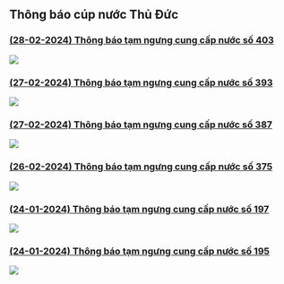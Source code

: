 ## Thông báo cúp nước Thủ Đức

### [(28-02-2024) Thông báo tạm ngưng cung cấp nước số 403](https://www.capnuocthuduc.vn/images/2024/240227-tb_tam_ngung_cung_cap_nuoc_c_i_t_o_ng_21_thanh_my_loi_-_signed_3_.pdf)

![](images/news_0_0.png)

### [(27-02-2024) Thông báo tạm ngưng cung cấp nước số 393](https://www.capnuocthuduc.vn/images/2024/240226-tb_tam_ngung_cung_cap_nuoc_cttnhh_nam_rach_chiec_-_signed_3_.pdf)

![](images/news_1_0.png)

### [(27-02-2024) Thông báo tạm ngưng cung cấp nước số 387](https://www.capnuocthuduc.vn/images/2024/240226-tb_tam_ngung_cung_cap_nuoc_36_mai_ch_th_p._an_ph_-_signed_3_.pdf)

![](images/news_2_0.png)

### [(26-02-2024) Thông báo tạm ngưng cung cấp nước số 375](https://www.capnuocthuduc.vn/images/2024/240222-tb_tam_ngung_cung_cap_nuoc_dh_50_th_ch_m_t_th_thanh_my_loi_-_signed_3_.pdf)

![](images/news_3_0.png)

### [(24-01-2024) Thông báo tạm ngưng cung cấp nước số 197](https://www.capnuocthuduc.vn/images/2024/th_ng_b_o_c_p_n_c_ph_ng_b_nh_chi_u_ng_van_b_c_-_signed_3_.pdf)

![](images/news_4_0.png)

### [(24-01-2024) Thông báo tạm ngưng cung cấp nước số 195](https://www.capnuocthuduc.vn/images/2024/th_ng_b_o_ng_n_c_p.linh_ng_p.linh_t_y_25-01-2024_-_signed_3_.pdf)

![](images/news_5_0.png)
